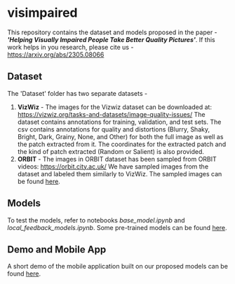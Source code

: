 # visimpaired
This repository contains the dataset and models proposed in the paper - ***'Helping Visually Impaired People Take Better Quality Pictures'***. If this work helps in you research, please cite us - https://arxiv.org/abs/2305.08066

## Dataset
The 'Dataset' folder has two separate datasets -
1. **VizWiz** - The images for the Vizwiz dataset can be downloaded at: https://vizwiz.org/tasks-and-datasets/image-quality-issues/
  The dataset contains annotations for training, validation, and test sets. The csv contains annotations for quality and distortions (Blurry, Shaky, Bright, Dark, Grainy, None, and Other) for both the full image as well as the patch extracted from it. The coordinates for the extracted patch and the kind of patch extracted (Random or Salient) is also provided.
2. **ORBIT** - The images in ORBIT dataset has been sampled from ORBIT videos: https://orbit.city.ac.uk/
   We have sampled images from the dataset and labeled them similarly to VizWiz. The sampled images can be found [here](https://utexas.box.com/s/hu1ktilsernkcbtf01uc7g94f9qr8y7r).

## Models 
To test the models, refer to notebooks *base_model.ipynb* and *local_feedback_models.ipynb*. Some pre-trained models can be found [here]([https://utexas.box.com/s/gzfbybfm9elepccclaaldk4hjzr8jdg5](https://utexas.box.com/s/gj8x4wrvtbedf6hc6x9vsamk6od271wl)).

## Demo and Mobile App
A short demo of the mobile application built on our proposed models can be found [here](https://vimeo.com/702709509).
